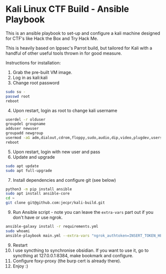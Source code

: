 # Kali Linux CTF Build - Ansible Playbook

This is an ansible playbook to set-up and configure a kali machine designed for CTF's like Hack the Box and Try Hack Me. 

This is heavily based on Ippsec's Parrot build, but tailored for Kali with a handful of other useful tools thrown in for good measure. 

Instructions for installation:
1. Grab the pre-built VM image. 
3. Log in as kali:kali
4. Change root password
```bash
sudo su -
passwd root
reboot
```
4. Upon restart, login as root to change kali username
```bash
userdel -r olduser
groupdel groupname
adduser newuser
groupadd newgroup
usermod -aG adm,dialout,cdrom,floppy,sudo,audio,dip,video,plugdev,users,netdev,bluetooth,scanner,wireshark,kaboxer newuser
reboot
```
5. Upon restart, login with new user and pass
6. Update and upgrade
```bash
sudo apt update
sudo apt full-upgrade
```
7. Install dependencies and configure git (see below)
```bash
python3 -m pip install ansible
sudo apt install ansible-core
cd ~
git clone git@github.com:jecpr/kali-build.git
```
9. Run Ansible script - note you can leave the `extra-vars` part out if you don't have or use ngrok.
```bash
ansible-galaxy install -r requirements.yml
sudo whoami
ansible-playbook main.yml --extra-vars "ngrok_authtoken=INSERT_TOKEN_HERE"
```
9. Restart
10. I use syncthing to synchronise obsidian. If you want to use it, go to syncthing at 127.0.0.1:8384, make bookmark and configure.
11. Configure foxy-proxy (the burp cert is already there).
12. Enjoy :)
